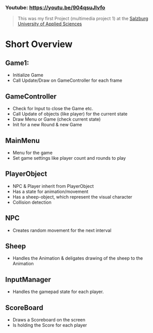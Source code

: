 ### Youtube: https://youtu.be/904qsuJIvfo ###
> This was my first Project (multimedia project 1) at the [Salzburg University of Applied Sciences](https://fh-salzburg.ac.at)

# Short Overview
## Game1:
* Initialize Game
* Call Update/Draw on GameController for each frame 
## GameController
* Check for Input to close the Game etc. 
* Call Update of objects (like player) for the current state 
* Draw Menu or Game (check current state)
* Init for a new Round & new Game 
## MainMenu 
* Menu for the game 
* Set game settings like player count and rounds to play 
## PlayerObject 
* NPC & Player inherit from PlayerObject 
* Has a state for animation/movement 
* Has a sheep-object, which represent the visual character 
* Collision detection 
## NPC 
* Creates random movement for the next interval 
## Sheep 
* Handles the Animation & deligates drawing of the sheep to the Animation 
## InputManager 
* Handles the gamepad state for each player. 
## ScoreBoard 
* Draws a Scoreboard on the screen 
* Is holding the Score for each player 



